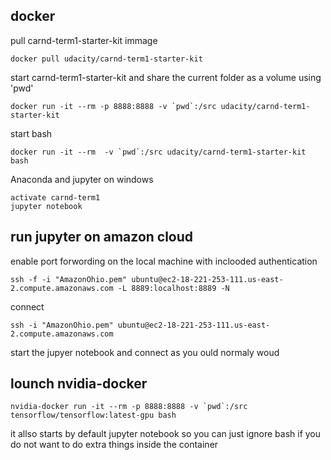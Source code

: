 ## docker
pull carnd-term1-starter-kit immage
```
docker pull udacity/carnd-term1-starter-kit
```

start carnd-term1-starter-kit and share the current folder as a volume using 'pwd'
```
docker run -it --rm -p 8888:8888 -v `pwd`:/src udacity/carnd-term1-starter-kit
```
start bash
```
docker run -it --rm  -v `pwd`:/src udacity/carnd-term1-starter-kit bash
```

Anaconda and jupyter on windows
```
activate carnd-term1
jupyter notebook
```
## run jupyter on amazon cloud
enable port forwording on the local machine with inclooded authentication
```
ssh -f -i "AmazonOhio.pem" ubuntu@ec2-18-221-253-111.us-east-2.compute.amazonaws.com -L 8889:localhost:8889 -N
```

connect
```
ssh -i "AmazonOhio.pem" ubuntu@ec2-18-221-253-111.us-east-2.compute.amazonaws.com

```
start the jupyer notebook and connect as you ould normaly woud

## lounch nvidia-docker
```
nvidia-docker run -it --rm -p 8888:8888 -v `pwd`:/src tensorflow/tensorflow:latest-gpu bash
```
it allso starts by default jupyter notebook so you can just ignore bash if you do not want to do extra things inside the container

